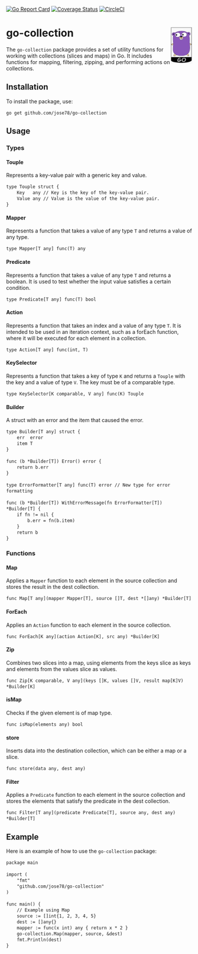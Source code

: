 [![Go Report Card](https://goreportcard.com/badge/github.com/jose78/go-collection)](https://goreportcard.com/report/github.com/jose78/go-collection)
[![Coverage Status](https://coveralls.io/repos/github/jose78/go-collection/badge.svg?branch=master)](https://coveralls.io/github/jose78/go-collection?branch=master)
[![CircleCI](https://circleci.com/gh/jose78/go-collection.svg?style=shield)](https://circleci.com/gh/jose78/go-collection)


# go-collection <img align="right" width="60" height="100" src="resources/gopher.jpg">



The `go-collection` package provides a set of utility functions for working with collections (slices and maps) in Go. It includes functions for mapping, filtering, zipping, and performing actions on collections.

Installation
------------

To install the package, use:

    go get github.com/jose78/go-collection

Usage
-----

### Types

#### Touple

Represents a key-value pair with a generic key and value.

    type Touple struct {
        Key   any // Key is the key of the key-value pair.
        Value any // Value is the value of the key-value pair.
    }

#### Mapper

Represents a function that takes a value of any type `T` and returns a value of any type.

    type Mapper[T any] func(T) any

#### Predicate

Represents a function that takes a value of any type `T` and returns a boolean. It is used to test whether the input value satisfies a certain condition.

    type Predicate[T any] func(T) bool

#### Action

Represents a function that takes an index and a value of any type `T`. It is intended to be used in an iteration context, such as a forEach function, where it will be executed for each element in a collection.

    type Action[T any] func(int, T)

#### KeySelector

Represents a function that takes a key of type `K` and returns a `Touple` with the key and a value of type `V`. The key must be of a comparable type.

    type KeySelector[K comparable, V any] func(K) Touple

#### Builder

A struct with an error and the item that caused the error.

    type Builder[T any] struct {
        err  error
        item T
    }
    
    func (b *Builder[T]) Error() error {
        return b.err
    }
    
    type ErrorFormatter[T any] func(T) error // New type for error formatting
    
    func (b *Builder[T]) WithErrorMessage(fn ErrorFormatter[T]) *Builder[T] {
        if fn != nil {
            b.err = fn(b.item)
        }
        return b
    }

### Functions

#### Map

Applies a `Mapper` function to each element in the source collection and stores the result in the dest collection.

    func Map[T any](mapper Mapper[T], source []T, dest *[]any) *Builder[T]

#### ForEach

Applies an `Action` function to each element in the source collection.

    func ForEach[K any](action Action[K], src any) *Builder[K]

#### Zip

Combines two slices into a map, using elements from the keys slice as keys and elements from the values slice as values.

    func Zip[K comparable, V any](keys []K, values []V, result map[K]V) *Builder[K]

#### isMap

Checks if the given element is of map type.

    func isMap(elements any) bool

#### store

Inserts data into the destination collection, which can be either a map or a slice.

    func store(data any, dest any)

#### Filter

Applies a `Predicate` function to each element in the source collection and stores the elements that satisfy the predicate in the dest collection.

    func Filter[T any](predicate Predicate[T], source any, dest any) *Builder[T]

Example
-------

Here is an example of how to use the `go-collection` package:

    package main
    
    import (
        "fmt"
        "github.com/jose78/go-collection"
    )
    
    func main() {
        // Example using Map
        source := []int{1, 2, 3, 4, 5}
        dest := []any{}
        mapper := func(x int) any { return x * 2 }
        go-collection.Map(mapper, source, &dest)
        fmt.Println(dest)
    }